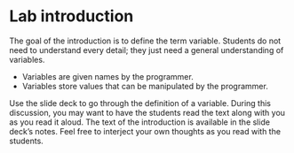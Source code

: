 # Lab introduction

The goal of the introduction is to define the term variable. Students do not need to understand every detail; they just need a general understanding of variables.

- Variables are given names by the programmer.
- Variables store values that can be manipulated by the programmer.

Use the slide deck to go through the definition of a variable. During this discussion, you may want to have the students read the text along with you as you read it aloud. The text of the introduction is available in the slide deck’s notes. Feel free to interject your own thoughts as you read with the students.
